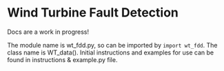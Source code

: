 # Wind Turbine Fault Detection
Docs are a work in progress!

The module name is wt\_fdd.py, so can be imported by `import wt_fdd`.
The class name is WT_data().
Initial instructions and examples for use can be found in instructions & example.py file.

